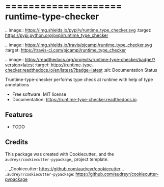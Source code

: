 ====================
runtime-type-checker
====================


.. image:: https://img.shields.io/pypi/v/runtime_type_checker.svg
        :target: https://pypi.python.org/pypi/runtime_type_checker

.. image:: https://img.shields.io/travis/pjcampi/runtime_type_checker.svg
        :target: https://travis-ci.com/pjcampi/runtime_type_checker

.. image:: https://readthedocs.org/projects/runtime-type-checker/badge/?version=latest
        :target: https://runtime-type-checker.readthedocs.io/en/latest/?badge=latest
        :alt: Documentation Status




Truntime-type-checker performs type check at runtime with help of type annotations


* Free software: MIT license
* Documentation: https://runtime-type-checker.readthedocs.io.


Features
--------

* TODO

Credits
-------

This package was created with Cookiecutter_ and the `audreyr/cookiecutter-pypackage`_ project template.

.. _Cookiecutter: https://github.com/audreyr/cookiecutter
.. _`audreyr/cookiecutter-pypackage`: https://github.com/audreyr/cookiecutter-pypackage
